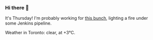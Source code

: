 ### Hi there :wave:

It's Thursday! I'm probably working for [this bunch](https://github.com/kohofinancial), lighting a fire under some Jenkins pipeline.

Weather in Toronto: clear, at +3°C.

